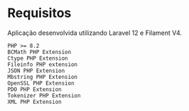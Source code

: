 # Requisitos

Aplicação desenvolvida utilizando Laravel 12 e Filament V4.

```
PHP >= 8.2
BCMath PHP Extension
Ctype PHP Extension
Fileinfo PHP extension
JSON PHP Extension
Mbstring PHP Extension
OpenSSL PHP Extension
PDO PHP Extension
Tokenizer PHP Extension
XML PHP Extension
```
